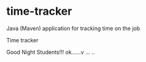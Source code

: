 # time-tracker
Java (Maven) application for tracking time on the job

Time tracker

Good Night Students!!! ok......v
...
..
